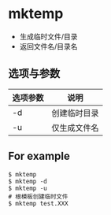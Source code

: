 # mktemp

- 生成临时文件/目录
- 返回文件名/目录名

## 选项与参数

| 选项参数 | 说明 |
| ---- | ---- |
| -d | 创建临时目录 |
| -u | 仅生成文件名 |

## For example

```
$ mktemp
$ mktemp -d
$ mktemp -u
# 根模板创建临时文件
$ mktemp test.XXX
```